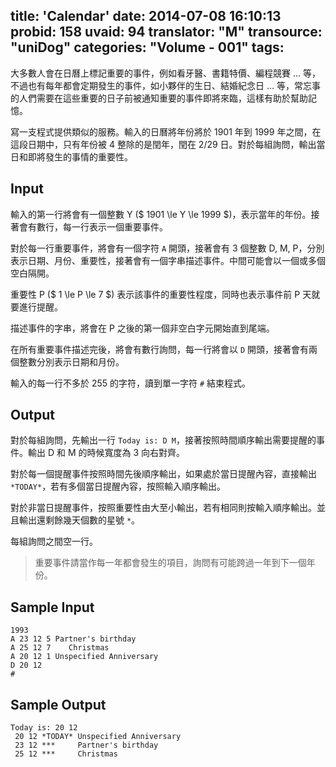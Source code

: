 title: 'Calendar'
date: 2014-07-08 16:10:13
probid: 158
uvaid: 94
translator: "M"
transource: "uniDog"
categories: "Volume - 001"
tags:
---

大多數人會在日曆上標記重要的事件，例如看牙醫、書籍特價、編程競賽 ... 等，不過也有每年都會定期發生的事件，如小夥伴的生日、結婚紀念日 ... 等，常忘事的人們需要在這些重要的日子前被通知重要的事件即將來臨，這樣有助於幫助記憶。

寫一支程式提供類似的服務。輸入的日曆將年份將於 1901 年到 1999 年之間，在這段日期中，只有年份被 4 整除的是閏年，閏在 2/29 日。對於每組詢問，輸出當日和即將發生的事情的重要性。

<!-- more -->

## Input ##

輸入的第一行將會有一個整數 Y ($ 1901 \le Y \le 1999 $)，表示當年的年份。接著會有數行，每一行表示一個重要事件。

對於每一行重要事件，將會有一個字符 `A` 開頭，接著會有 3 個整數 D, M, P，分別表示日期、月份、重要性，接著會有一個字串描述事件。中間可能會以一個或多個空白隔開。

重要性 P ($ 1 \le P \le 7 $) 表示該事件的重要性程度，同時也表示事件前 P 天就要進行提醒。

描述事件的字串，將會在 P 之後的第一個非空白字元開始直到尾端。

在所有重要事件描述完後，將會有數行詢問，每一行將會以 `D` 開頭，接著會有兩個整數分別表示日期和月份。

輸入的每一行不多於 255 的字符，讀到單一字符 `#` 結束程式。

## Output ##

對於每組詢問，先輸出一行 `Today is: D M`，接著按照時間順序輸出需要提醒的事件。輸出 D 和 M 的時候寬度為 3 向右對齊。

對於每一個提醒事件按照時間先後順序輸出，如果處於當日提醒內容，直接輸出 `*TODAY*`，若有多個當日提醒內容，按照輸入順序輸出。

對於非當日提醒事件，按照重要性由大至小輸出，若有相同則按輸入順序輸出。並且輸出還剩餘幾天個數的星號 `*`。

每組詢問之間空一行。

> 重要事件請當作每一年都會發生的項目，詢問有可能跨過一年到下一個年份。

## Sample Input ##

	1993
	A 23 12 5 Partner's birthday
	A 25 12 7    Christmas
	A 20 12 1 Unspecified Anniversary
	D 20 12
	#

## Sample Output ##

	Today is: 20 12
	 20 12 *TODAY* Unspecified Anniversary
	 23 12 ***     Partner's birthday
	 25 12 ***     Christmas

